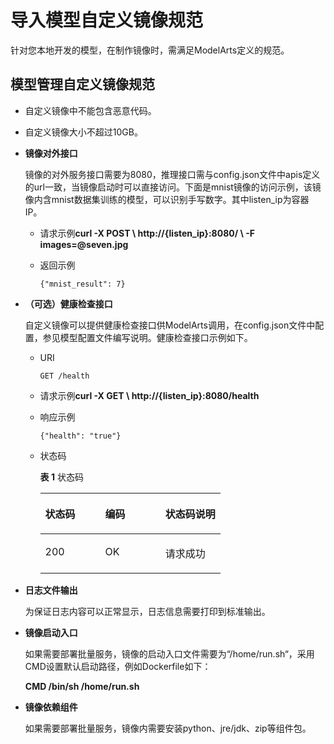 # 导入模型自定义镜像规范<a name="modelarts_23_0219"></a>

针对您本地开发的模型，在制作镜像时，需满足ModelArts定义的规范。

## 模型管理自定义镜像规范<a name="section9418389323"></a>

-   自定义镜像中不能包含恶意代码。
-   自定义镜像大小不超过10GB。
-   **镜像对外接口**

    镜像的对外服务接口需要为8080，推理接口需与config.json文件中apis定义的url一致，当镜像启动时可以直接访问。下面是mnist镜像的访问示例，该镜像内含mnist数据集训练的模型，可以识别手写数字。其中listen\_ip为容器IP。

    -   请求示例**curl -X POST \\ http://\{listen\_ip\}:8080/ \\ -F images=@seven.jpg**
    -   返回示例

        ```
        {"mnist_result": 7}
        ```


-   **（可选）健康检查接口**

    自定义镜像可以提供健康检查接口供ModelArts调用，在config.json文件中配置，参见模型配置文件编写说明。健康检查接口示例如下。

    -   URI

        ```
        GET /health
        ```

    -   请求示例**curl -X GET \\ http://\{listen\_ip\}:8080/health**
    -   响应示例

        ```
        {"health": "true"}
        ```

    -   状态码

        **表 1**  状态码

        <a name="table19701134515351"></a>
        <table><thead align="left"><tr id="row3702134520355"><th class="cellrowborder" valign="top" width="33.33333333333333%" id="mcps1.2.4.1.1"><p id="p77029457355"><a name="p77029457355"></a><a name="p77029457355"></a>状态码</p>
        </th>
        <th class="cellrowborder" valign="top" width="33.33333333333333%" id="mcps1.2.4.1.2"><p id="p2070215454355"><a name="p2070215454355"></a><a name="p2070215454355"></a>编码</p>
        </th>
        <th class="cellrowborder" valign="top" width="33.33333333333333%" id="mcps1.2.4.1.3"><p id="p1670264511356"><a name="p1670264511356"></a><a name="p1670264511356"></a>状态码说明</p>
        </th>
        </tr>
        </thead>
        <tbody><tr id="row147021745123516"><td class="cellrowborder" valign="top" width="33.33333333333333%" headers="mcps1.2.4.1.1 "><p id="p117027452353"><a name="p117027452353"></a><a name="p117027452353"></a>200</p>
        </td>
        <td class="cellrowborder" valign="top" width="33.33333333333333%" headers="mcps1.2.4.1.2 "><p id="p17702174511350"><a name="p17702174511350"></a><a name="p17702174511350"></a>OK</p>
        </td>
        <td class="cellrowborder" valign="top" width="33.33333333333333%" headers="mcps1.2.4.1.3 "><p id="p970224510351"><a name="p970224510351"></a><a name="p970224510351"></a>请求成功</p>
        </td>
        </tr>
        </tbody>
        </table>


-   **日志文件输出**

    为保证日志内容可以正常显示，日志信息需要打印到标准输出。

-   **镜像启动入口**

    如果需要部署批量服务，镜像的启动入口文件需要为“/home/run.sh“，采用CMD设置默认启动路径，例如Dockerfile如下：

    **CMD /bin/sh /home/run.sh**

-   **镜像依赖组件**

    如果需要部署批量服务，镜像内需要安装python、jre/jdk、zip等组件包。


